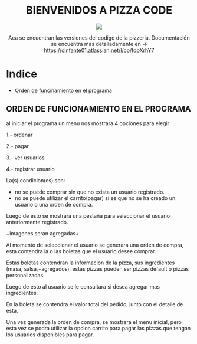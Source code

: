 <h1 align="center"> BIENVENIDOS A PIZZA CODE </h1>

<div align="center">  
  <img src = "https://github.com/caminf/pizzacode/assets/48688160/e60a0a4b-07ea-4e6b-84b1-8f4ff5d3046e">
   
  Aca se encuentran las versiones del codigo de la pizzeria.
  Documentación se encuentra mas detalladamente en -> https://cinfante01.atlassian.net/l/cp/fdpXrhY7

</div>     
 
# Indice

* [Orden de funcinamiento en el programa](README.md#orden-del-funcionamiento-en-el-programa)


## ORDEN DE FUNCIONAMIENTO EN EL PROGRAMA

al iniciar el programa un menu nos mostrara 4 opciones para elegir 

1.- ordenar

2.- pagar

3.- ver usuarios

4.- registrar usuario


La(s) condicion(es) son:
  - no se puede comprar sin que no exista un usuario registrado.
  - no se puede utilizar el carrito(pagar) si es que no se ha creado un usuario o una orden de compra.
  
Luego de esto se mostrara una pestaña para seleccionar el usuario anteriormente registrado.

+imagenes seran agregadas+

Al momento de seleccionar el usuario se generara una orden de compra, esta contendra la o las boletas 
que el usuario desee comprar.

Estas boletas contendran la informacion de la pizza, sus ingredientes (masa, salsa,+agregados), estas pizzas pueden 
ser pizzas default o pizzas personalizadas.

Luego de esto al usuario se le consultara si desea agregar mas ingredientes.

En la boleta se contendra el valor total del pedido, junto con el detalle de esta.

Una vez generada la orden de compra, se mostrara el menu inicial, pero esta vez se podra utilizar la opcion carrito para 
pagar las pizzas que tengan los usuarios disponibles para pagar.

